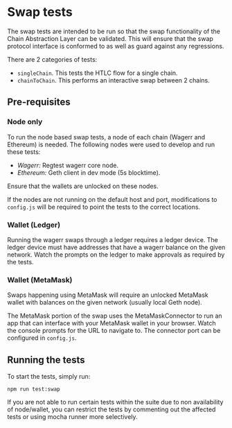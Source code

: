 # Swap tests

The swap tests are intended to be run so that the swap functionality of the Chain Abstraction Layer can be validated. This will ensure that the swap protocol interface is conformed to as well as guard against any regressions. 

There are 2 categories of tests:

- `singleChain`. This tests the HTLC flow for a single chain.
- `chainToChain`. This performs an interactive swap between 2 chains.

## Pre-requisites

### Node only
To run the node based swap tests, a node of each chain (Wagerr and Ethereum) is needed. The following nodes were used to develop and run these tests:

- *Wagerr:* Regtest wagerr core node.
- *Ethereum:* Geth client in dev mode (5s blocktime).

Ensure that the wallets are unlocked on these nodes.

If the nodes are not running on the default host and port, modifications to `config.js` will be required to point the tests to the correct locations.

### Wallet (Ledger)
Running the wagerr swaps through a ledger requires a ledger device. The ledger device must have addresses that have a wagerr balance on the given network. Watch the prompts on the ledger to make approvals as required by the tests.

### Wallet (MetaMask)
Swaps happening using MetaMask will require an unlocked MetaMask wallet with balances on the given network (usually local Geth node). 

The MetaMask portion of the swap uses the MetaMaskConnector to run an app that can interface with your MetaMask wallet in your browser. Watch the console prompts for the URL to navigate to. The connector port can be configured in `config.js`.

## Running the tests

To start the tests, simply run:

`npm run test:swap`

If you are not able to run certain tests within the suite due to non availability of node/wallet, you can restrict the tests by commenting out the affected tests or using mocha runner more selectively.  